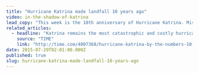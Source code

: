 ```yaml
---
title: "Hurricane Katrina made landfall 10 years ago"
video: in-the-shadow-of-katrina
lead_copy: "This week is the 10th anniversary of Hurricane Katrina. Mistakes were made in the recovery that still haunt us today."
related_articles:
  - headline: "Katrina remains the most catastrophic and costly hurricane in US history"
    source: "TIME"
    link: "http://time.com/4007368/hurricane-katrina-by-the-numbers-10-years-later/"
date: 2015-07-29T02:01:00.000Z
published: true
slug: hurricane-katrina-made-landfall-10-years-ago
---
```


